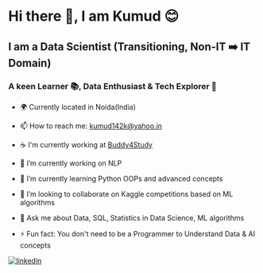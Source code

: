 # Hi there 👋, I am Kumud 😊

## I am a Data Scientist (Transitioning, Non-IT ➡️ IT Domain)

### A keen Learner 📚, Data Enthusiast &  Tech Explorer 🚩

- 🌍 Currently located in Noida(India)
- 📫 How to reach me: [kumud142k@yahoo.in](mailto:kumud142k@yahoo.in) 
- ☕ I'm currently working at [Buddy4Study](https://www.buddy4study.com/)
  
- 🔭 I’m currently working on NLP 
- 🌱 I’m currently learning Python OOPs and advanced concepts 
- 👯 I’m looking to collaborate on Kaggle competitions based on ML algorithms
  
- 💬 Ask me about Data, SQL, Statistics in Data Science, ML algorithms
  
- ⚡ Fun fact: You don't need to be a Programmer to Understand Data & AI concepts

<a href="https://www.linkedin.com/in/kumud-kumar-b757a8228/" target="_blank">
<img src="https://img.shields.io/badge/linkedin-%231E77B5.svg?&style=for-the-badge&logo=linkedin&logoColor=white" alt="linkedin" />
</a>

